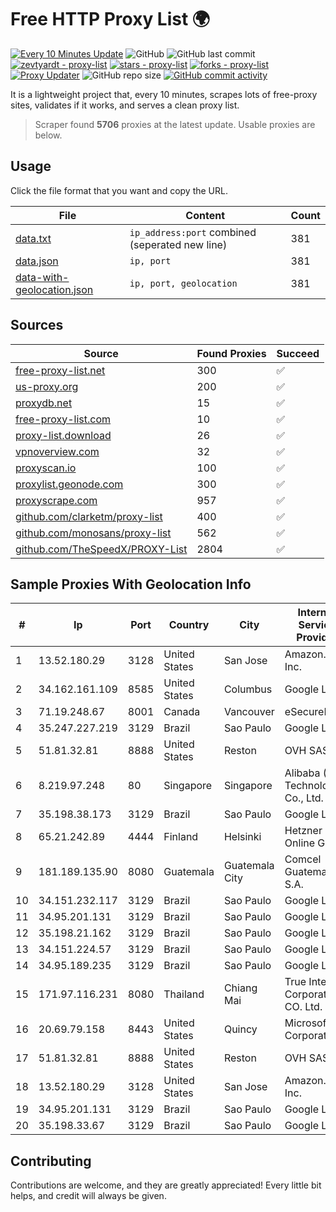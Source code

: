 
# Free HTTP Proxy List 🌍

[![Every 10 Minutes Update](https://github.com/mertguvencli/http-proxy-list/actions/workflows/main.yml/badge.svg?branch=main)](https://github.com/mertguvencli/http-proxy-list/actions/workflows/main.yml)
![GitHub](https://img.shields.io/github/license/mertguvencli/http-proxy-list)
![GitHub last commit](https://img.shields.io/github/last-commit/mertguvencli/http-proxy-list)
[![zevtyardt - proxy-list](https://img.shields.io/static/v1?label=zevtyardt&message=proxy-list&color=blue&logo=github)](https://github.com/zevtyardt/proxy-list "Go to GitHub repo")
[![stars - proxy-list](https://img.shields.io/github/stars/zevtyardt/proxy-list?style=social)](https://github.com/zevtyardt/proxy-list)
[![forks - proxy-list](https://img.shields.io/github/forks/zevtyardt/proxy-list?style=social)](https://github.com/zevtyardt/proxy-list)
[![Proxy Updater](https://github.com/zevtyardt/proxy-list/workflows/Proxy%20Updater/badge.svg)](https://github.com/zevtyardt/proxy-list/actions?query=workflow:"Proxy+Updater")
![GitHub repo size](https://img.shields.io/github/repo-size/zevtyardt/proxy-list)
[![GitHub commit activity](https://img.shields.io/github/commit-activity/m/zevtyardt/proxy-list?logo=commits)](https://github.com/zevtyardt/proxy-list/commits/main)

It is a lightweight project that, every 10 minutes, scrapes lots of free-proxy sites, validates if it works, and serves a clean proxy list.

> Scraper found **5706** proxies at the latest update. Usable proxies are below.

## Usage

Click the file format that you want and copy the URL.

|File|Content|Count|
|----|-------|-----|
|[data.txt](https://raw.githubusercontent.com/mertguvencli/http-proxy-list/main/proxy-list/data.txt)|`ip_address:port` combined (seperated new line)|381|
|[data.json](https://raw.githubusercontent.com/mertguvencli/http-proxy-list/main/proxy-list/data.json)|`ip, port`|381|
|[data-with-geolocation.json](https://raw.githubusercontent.com/mertguvencli/http-proxy-list/main/proxy-list/data-with-geolocation.json)|`ip, port, geolocation`|381|

## Sources

|Source|Found Proxies|Succeed|
|------|-------------|-------|
|[free-proxy-list.net](https://free-proxy-list.net)|300|✅|
|[us-proxy.org](https://www.us-proxy.org)|200|✅|
|[proxydb.net](http://proxydb.net)|15|✅|
|[free-proxy-list.com](https://free-proxy-list.com/?page=&port=&type%5B%5D=http&type%5B%5D=https&up_time=0&search=Search)|10|✅|
|[proxy-list.download](https://www.proxy-list.download/HTTP)|26|✅|
|[vpnoverview.com](https://vpnoverview.com/privacy/anonymous-browsing/free-proxy-servers)|32|✅|
|[proxyscan.io](https://www.proxyscan.io)|100|✅|
|[proxylist.geonode.com](https://proxylist.geonode.com/api/proxy-list?limit=300&page=1&sort_by=lastChecked&sort_type=desc&protocols=http,https)|300|✅|
|[proxyscrape.com](https://api.proxyscrape.com/v2/?request=displayproxies&protocol=http&timeout=10000&country=all&ssl=all&anonymity=all)|957|✅|
|[github.com/clarketm/proxy-list](https://raw.githubusercontent.com/clarketm/proxy-list/master/proxy-list-raw.txt)|400|✅|
|[github.com/monosans/proxy-list](https://raw.githubusercontent.com/monosans/proxy-list/main/proxies/http.txt)|562|✅|
|[github.com/TheSpeedX/PROXY-List](https://raw.githubusercontent.com/TheSpeedX/PROXY-List/master/http.txt)|2804|✅|


## Sample Proxies With Geolocation Info

|#|Ip|Port|Country|City|Internet Service Provider|
|-|--|----|-------|----|-------------------------|
|1|13.52.180.29|3128|United States|San Jose|Amazon.com, Inc.|
|2|34.162.161.109|8585|United States|Columbus|Google LLC|
|3|71.19.248.67|8001|Canada|Vancouver|eSecureData|
|4|35.247.227.219|3129|Brazil|Sao Paulo|Google LLC|
|5|51.81.32.81|8888|United States|Reston|OVH SAS|
|6|8.219.97.248|80|Singapore|Singapore|Alibaba (US) Technology Co., Ltd.|
|7|35.198.38.173|3129|Brazil|Sao Paulo|Google LLC|
|8|65.21.242.89|4444|Finland|Helsinki|Hetzner Online GmbH|
|9|181.189.135.90|8080|Guatemala|Guatemala City|Comcel Guatemala S.A.|
|10|34.151.232.117|3129|Brazil|Sao Paulo|Google LLC|
|11|34.95.201.131|3129|Brazil|Sao Paulo|Google LLC|
|12|35.198.21.162|3129|Brazil|Sao Paulo|Google LLC|
|13|34.151.224.57|3129|Brazil|Sao Paulo|Google LLC|
|14|34.95.189.235|3129|Brazil|Sao Paulo|Google LLC|
|15|171.97.116.231|8080|Thailand|Chiang Mai|True Internet Corporation CO. Ltd.|
|16|20.69.79.158|8443|United States|Quincy|Microsoft Corporation|
|17|51.81.32.81|8888|United States|Reston|OVH SAS|
|18|13.52.180.29|3128|United States|San Jose|Amazon.com, Inc.|
|19|34.95.201.131|3129|Brazil|Sao Paulo|Google LLC|
|20|35.198.33.67|3129|Brazil|Sao Paulo|Google LLC|



## Contributing

Contributions are welcome, and they are greatly appreciated! Every
little bit helps, and credit will always be given.

